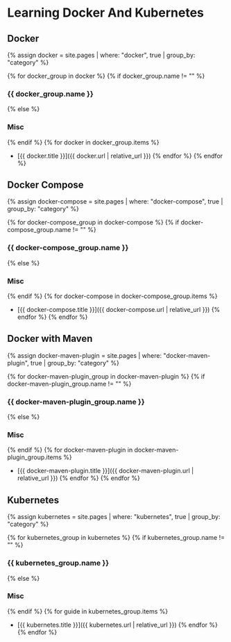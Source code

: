 # Learning Docker And Kubernetes
## Docker

{% assign docker = site.pages
  | where: "docker", true
  | group_by: "category" %}

{% for docker_group in docker %}
{% if docker_group.name != "" %}
### {{ docker_group.name }}
{% else %}
### Misc
{% endif %}
{% for docker in docker_group.items %}
- [{{ docker.title }}]({{ docker.url | relative_url }})
{% endfor %}
{% endfor %}

## Docker Compose

{% assign docker-compose = site.pages
  | where: "docker-compose", true
  | group_by: "category" %}

{% for docker-compose_group in docker-compose %}
{% if docker-compose_group.name != "" %}
### {{ docker-compose_group.name }}
{% else %}
### Misc
{% endif %}
{% for docker-compose in docker-compose_group.items %}
- [{{ docker-compose.title }}]({{ docker-compose.url | relative_url }})
{% endfor %}
{% endfor %}

## Docker with Maven
{% assign docker-maven-plugin = site.pages
  | where: "docker-maven-plugin", true
  | group_by: "category" %}

{% for docker-maven-plugin_group in docker-maven-plugin %}
{% if docker-maven-plugin_group.name != "" %}
### {{ docker-maven-plugin_group.name }}
{% else %}
### Misc
{% endif %}
{% for docker-maven-plugin in docker-maven-plugin_group.items %}
- [{{ docker-maven-plugin.title }}]({{ docker-maven-plugin.url | relative_url }})
{% endfor %}
{% endfor %}

## Kubernetes

{% assign kubernetes = site.pages
  | where: "kubernetes", true
  | group_by: "category" %}

{% for kubernetes_group in kubernetes %}
{% if kubernetes_group.name != "" %}
### {{ kubernetes_group.name }}
{% else %}
### Misc
{% endif %}
{% for guide in kubernetes_group.items %}
- [{{ kubernetes.title }}]({{ kubernetes.url | relative_url }})
{% endfor %}
{% endfor %}

